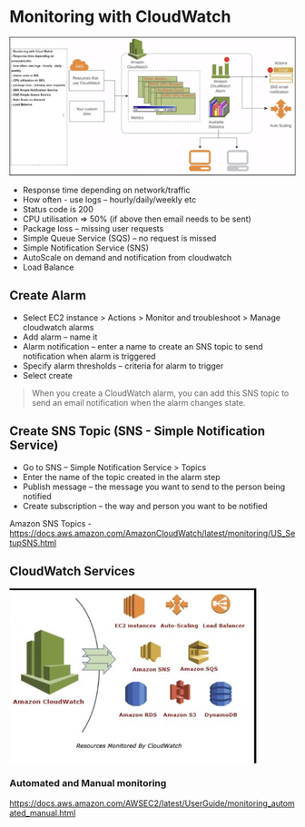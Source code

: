 # Monitoring with CloudWatch

![Alt text](https://github.com/a-miah/cloudcomputingAWS/blob/main/images/Monitoring.JPG "Monitoring")

-	Response time depending on network/traffic
-	How often - use logs – hourly/daily/weekly etc
-	Status code is 200
-	CPU utilisation  => 50% (if above then email needs to be sent)
-	Package loss – missing user requests
-	Simple Queue Service (SQS) – no request is missed
-	Simple Notification Service (SNS)
-	AutoScale on demand and notification from cloudwatch
-	Load Balance

## Create Alarm
-	Select EC2 instance > Actions > Monitor and troubleshoot > Manage cloudwatch alarms
-	Add alarm – name it 
-	Alarm notification – enter a name to create an SNS topic to send notification when alarm is triggered 
-	Specify alarm thresholds – criteria for alarm to trigger
-	Select create 

> When you create a CloudWatch alarm, you can add this SNS topic to send an email notification when the alarm changes state.


## Create SNS Topic (SNS - Simple Notification Service)
-	Go to SNS – Simple Notification Service > Topics
-	Enter the name of the topic created in the alarm step 
-	Publish message – the message you want to send to the person being notified
-	Create subscription – the way and person you want to be notified

Amazon SNS Topics - https://docs.aws.amazon.com/AmazonCloudWatch/latest/monitoring/US_SetupSNS.html

## CloudWatch Services

![Alt text](https://github.com/a-miah/cloudcomputingAWS/blob/main/images/CloudWatch-services.JPG "CloudWatch Services")


### Automated and Manual monitoring 

https://docs.aws.amazon.com/AWSEC2/latest/UserGuide/monitoring_automated_manual.html